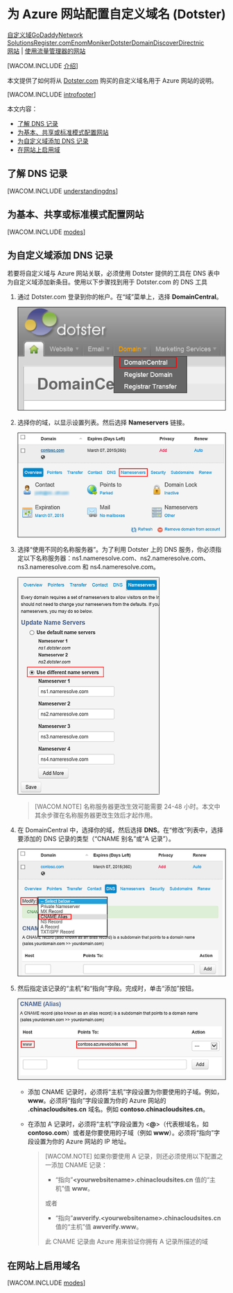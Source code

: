 ﻿<properties title="Learn how to configure an Azure web site to use a domain name registered with Dotster" pageTitle="Configure a Dotster domain name for an Azure web site" metaKeywords="Azure, Azure Web Sites, Dotster" description="Learn how to configure an Azure web site to use a domain name registered with Dotster" services="web-sites" documentationCenter="" authors="larryfr,jroth" />
<tags ms.service="web-sites"
    ms.date="11/15/2014"
    wacn.date="04/11/2015"
    />

# 为 Azure 网站配置自定义域名 (Dotster)

<div class="dev-center-tutorial-selector sublanding"><a href="/zh-cn/documentation/articles/web-sites-custom-domain-name" title="自定义域">自定义域</a><a href="/zh-cn/documentation/articles/web-sites-godaddy-custom-domain-name" title="GoDaddy">GoDaddy</a><a href="/zh-cn/documentation/articles/web-sites-network-solutions-custom-domain-name" title="Network Solutions">Network Solutions</a><a href="/zh-cn/documentation/articles/web-sites-registerdotcom-custom-domain-name" title="Register.com">Register.com</a><a href="/zh-cn/documentation/articles/web-sites-enom-custom-domain-name" title="Enom">Enom</a><a href="/zh-cn/documentation/articles/web-sites-moniker-custom-domain-name" title="Moniker">Moniker</a><a href="/zh-cn/documentation/articles/web-sites-dotster-custom-domain-name" title="Dotster" class="current">Dotster</a><a href="/zh-cn/documentation/articles/web-sites-domaindiscover-custom-domain-name" title="DomainDiscover">DomainDiscover</a><a href="/zh-cn/documentation/articles/web-sites-directnic-custom-domain-name" title="Directnic">Directnic</a></div>

<div class="dev-center-tutorial-subselector"><a href="/zh-cn/documentation/articles/web-sites-dotster-custom-domain-name/" title="网站" class="current">网站</a> | <a href="/zh-cn/documentation/articles/web-sites-dotster-traffic-manager-custom-domain-name/" title="使用流量管理器的网站">使用流量管理器的网站</a></div>

[WACOM.INCLUDE [介绍][介绍]]

本文提供了如何将从 [Dotster.com][Dotster.com] 购买的自定义域名用于 Azure 网站的说明。

[WACOM.INCLUDE [introfooter][introfooter]]

本文内容：

-   [了解 DNS 记录][了解 DNS 记录]
-   [为基本、共享或标准模式配置网站][为基本、共享或标准模式配置网站]
-   [为自定义域添加 DNS 记录][为自定义域添加 DNS 记录]
-   [在网站上启用域][在网站上启用域]

## <a name="understanding-records"></a>了解 DNS 记录

[WACOM.INCLUDE [understandingdns][understandingdns]]

## <a name="bkmk_configsharedmode"></a>为基本、共享或标准模式配置网站

[WACOM.INCLUDE [modes][modes]]

<a name="bkmk_configurecname"></a>

## 为自定义域添加 DNS 记录

</p>
若要将自定义域与 Azure 网站关联，必须使用 Dotster 提供的工具在 DNS 表中为自定义域添加新条目。使用以下步骤找到用于 Dotster.com 的 DNS 工具

1.  通过 Dotster.com 登录到你的帐户。在“域”菜单上，选择 **DomainCentral**。

    ![域中心 Dotster 菜单][域中心 Dotster 菜单]

2.  选择你的域，以显示设置列表。然后选择 **Nameservers** 链接。

    ![Dotster 域配置选项][Dotster 域配置选项]

3.  选择“使用不同的名称服务器”。为了利用 Dotster 上的 DNS 服务，你必须指定以下名称服务器：ns1.nameresolve.com、ns2.nameresolve.com、ns3.nameresolve.com 和 ns4.nameresolve.com。

    ![Dotster 域配置选项][1]

    > [WACOM.NOTE] 名称服务器更改生效可能需要 24-48 小时。本文中其余步骤在名称服务器更改生效后才起作用。

4.  在 DomainCentral 中，选择你的域，然后选择 **DNS**。在“修改”列表中，选择要添加的 DNS 记录的类型（“CNAME 别名”或“A 记录”）。

    ![Dotster 域配置选项][2]

5.  然后指定该记录的“主机”和“指向”字段。完成时，单击“添加”按钮。

    ![Dotster 域配置选项][3]

    -   添加 CNAME 记录时，必须将“主机”字段设置为你要使用的子域。例如，**www**。必须将“指向”字段设置为你的 Azure 网站的 **.chinacloudsites.cn** 域名。例如 **contoso.chinacloudsites.cn**。

    -   在添加 A 记录时，必须将“主机”字段设置为 <**@**>（代表根域名，如 **contoso.com**）或者是你要使用的子域（例如 **www**）。必须将“指向”字段设置为你的 Azure 网站的 IP 地址。

        > [WACOM.NOTE] 如果你要使用 A 记录，则还必须使用以下配置之一添加 CNAME 记录：
        >
        > -   “指向”**&lt;yourwebsitename&gt;.chinacloudsites.cn** 值的“主机”值 **www**。
        >
        > 或者
        >
        > -   “指向”**awverify.&lt;yourwebsitename&gt;.chinacloudsites.cn** 值的“主机”值 **awverify.www**。
        >
        > 此 CNAME 记录由 Azure 用来验证你拥有 A 记录所描述的域

## <a name="enabledomain"></a>在网站上启用域名

[WACOM.INCLUDE [modes][4]]

  [自定义域]: /zh-cn/documentation/articles/web-sites-custom-domain-name "自定义域"
  [GoDaddy]: /zh-cn/documentation/articles/web-sites-godaddy-custom-domain-name "GoDaddy"
  [Network Solutions]: /zh-cn/documentation/articles/web-sites-network-solutions-custom-domain-name "Network Solutions"
  [Register.com]: /zh-cn/documentation/articles/web-sites-registerdotcom-custom-domain-name "Register.com"
  [Enom]: /zh-cn/documentation/articles/web-sites-enom-custom-domain-name "Enom"
  [Moniker]: /zh-cn/documentation/articles/web-sites-moniker-custom-domain-name "Moniker"
  [Dotster]: /zh-cn/documentation/articles/web-sites-dotster-custom-domain-name "Dotster"
  [DomainDiscover]: /zh-cn/documentation/articles/web-sites-domaindiscover-custom-domain-name "DomainDiscover"
  [Directnic]: /zh-cn/documentation/articles/web-sites-directnic-custom-domain-name "Directnic"
  [网站]: /zh-cn/documentation/articles/web-sites-dotster-custom-domain-name/ "网站"
  [使用流量管理器的网站]: /zh-cn/documentation/articles/web-sites-dotster-traffic-manager-custom-domain-name/ "使用流量管理器的网站"
  [介绍]: ../includes/custom-dns-web-site-intro.md
  [Dotster.com]: https://dotster.com
  [introfooter]: ../includes/custom-dns-web-site-intro-notes.md
  [了解 DNS 记录]: #understanding-records
  [为基本、共享或标准模式配置网站]: #bkmk_configsharedmode
  [为自定义域添加 DNS 记录]: #bkmk_configurecname
  [在网站上启用域]: #enabledomain
  [understandingdns]: ../includes/custom-dns-web-site-understanding-dns-raw.md
  [modes]: ../includes/custom-dns-web-site-modes.md
  [域中心 Dotster 菜单]: .\media\web-sites-dotster-custom-domain-name\Dotster_DomainCentralMenu.png
  [Dotster 域配置选项]: .\media\web-sites-dotster-custom-domain-name\Dotster_DomainMenu.png
  [1]: .\media\web-sites-dotster-custom-domain-name\Dotster_Nameservers.png
  [2]: .\media\web-sites-dotster-custom-domain-name\Dotster_DNS.png
  [3]: .\media\web-sites-dotster-custom-domain-name\Dotster_DNS_CNAME.png
  [4]: ../includes/custom-dns-web-site-enable-on-web-site.md
